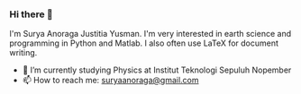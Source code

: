 ### Hi there 👋

I'm Surya Anoraga Justitia Yusman.
I'm very interested in earth science and programming in Python and Matlab. I also often use LaTeX for document writing.

- 🏫 I’m currently studying Physics at Institut Teknologi Sepuluh Nopember
- 📫 How to reach me: suryaanoraga@gmail.com
